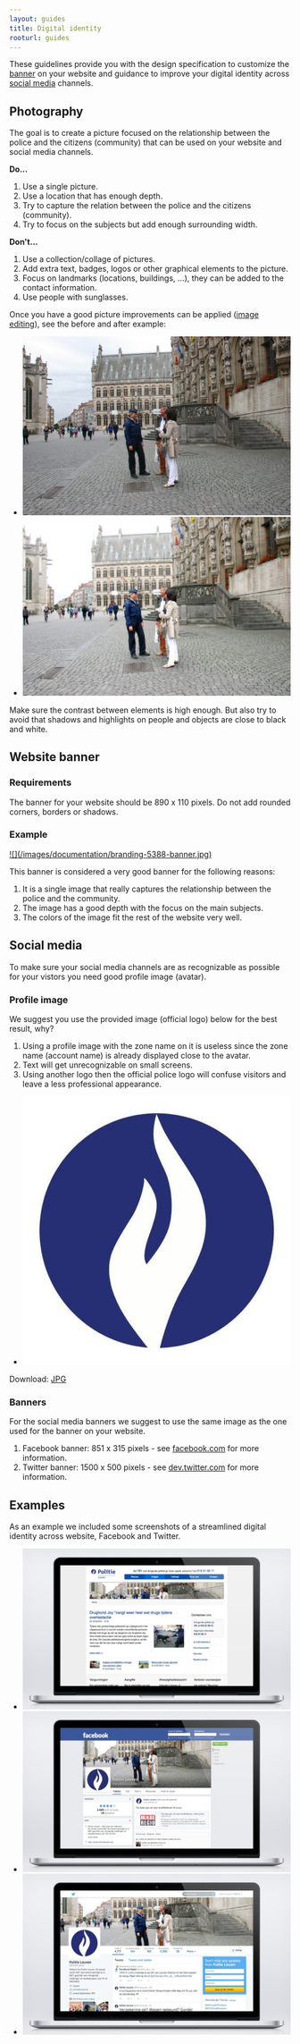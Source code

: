 ```yaml
---
layout: guides
title: Digital identity
rooturl: guides
---
```


These guidelines provide you with the design specification to customize the [banner](#website-banner) on your website and guidance to improve your digital identity across [social media](#social-media) channels.

## Photography

The goal is to create a picture focused on the relationship between the police and the citizens (community) that can be used on your website and social media channels.

**Do...**

1. Use a single picture.
2. Use a location that has enough depth.
3. Try to capture the relation between the police and the citizens (community).
4. Try to focus on the subjects but add enough surrounding width.

**Don't...**

1. Use a collection/collage of pictures.
2. Add extra text, badges, logos or other graphical elements to the picture.
3. Focus on landmarks (locations, buildings, ...), they can be added to the contact information.
4. Use people with sunglasses.

Once you have a good picture improvements can be applied ([image editing](http://www.linkyblog.com/basic-post-processing-image-editing-to-make-your-pics-great/)), see the before and after example:

<ul class="gallery" style="margin:0;">
<li class="gallery__item">
<a class="thumbnail" href="/images/documentation/branding-5388-original.jpg" data-gallery="enabled" title="Before editing">
<img src="/images/documentation/branding-5388-original.jpg" />
</a>
</li>
<li class="gallery__item">
<a class="thumbnail" href="/images/documentation/branding-5388-edited.jpg" data-gallery="enabled" title="After editing">
<img src="/images/documentation/branding-5388-edited.jpg" />
</a>
</li>
</ul>

Make sure the contrast between elements is high enough. But also try to avoid that shadows and highlights on people and objects are close to black and white.

## Website banner

### Requirements

The banner for your website should be 890 x 110 pixels. Do not add rounded corners, borders or shadows.

### Example

<a href="/images/documentation/branding-5388-banner.jpg" data-gallery="enabled">
![](/images/documentation/branding-5388-banner.jpg)
</a>

This banner is considered a very good banner for the following reasons:

1. It is a single image that really captures the relationship between the police and the community.
2. The image has a good depth with the focus on the main subjects.
3. The colors of the image fit the rest of the website very well.

## Social media

To make sure your social media channels are as recognizable as possible for your vistors you need good profile image (avatar).

### Profile image

We suggest you use the provided image (official logo) below for the best result, why?

1. Using a profile image with the zone name on it is useless since the zone name (account name) is already displayed close to the avatar.
2. Text will get unrecognizable on small screens.
3. Using another logo then the official police logo will confuse visitors and leave a less professional appearance.

<ul class="gallery" style="margin:0;">
<li class="gallery__item">
<a class="thumbnail" href="/images/documentation/branding-avatar.jpg" data-gallery="enabled" title="Police avatar">
<img src="/images/documentation/branding-avatar.jpg" />
</a>
</li>
</ul>

Download: [JPG](/images/documentation/branding-avatar.jpg)

### Banners

For the social media banners we suggest to use the same image as the one used for the banner on your website.

1. Facebook banner: 851 x 315 pixels - see [facebook.com](https://www.facebook.com/help/125379114252045) for more information.
2. Twitter banner: 1500 x 500 pixels - see [dev.twitter.com](https://dev.twitter.com/docs/user-profile-images-and-banners) for more information.

## Examples

As an example we included some screenshots of a streamlined digital identity across website, Facebook and Twitter.

<ul class="gallery">
<li class="gallery__item">
<a class="thumbnail" href="/images/documentation/branding-5388-website.jpg" data-gallery="enabled" title="Website Police Leuven">
<img src="/images/documentation/branding-5388-website.jpg" />
</a>
</li>
<li class="gallery__item">
<a class="thumbnail" href="/images/documentation/branding-5388-facebook.jpg" data-gallery="enabled" title="Facebook Police Leuven">
<img src="/images/documentation/branding-5388-facebook.jpg" />
</a>
</li>
<li class="gallery__item">
<a class="thumbnail" href="/images/documentation/branding-5388-twitter.jpg" data-gallery="enabled" title="Twitter Police Leuven">
<img src="/images/documentation/branding-5388-twitter.jpg" />
</a>
</li>
</ul>